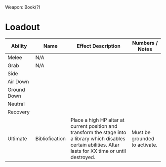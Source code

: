 Weapon: Book(?)

# Loadout

| Ability     | Name           | Effect Description                                                                                                                                              | Numbers / Notes               |
| ----------- | -------------- | --------------------------------------------------------------------------------------------------------------------------------------------------------------- | ----------------------------- |
| Melee       | N/A            |                                                                                                                                                                 |                               |
| Grab        | N/A            |                                                                                                                                                                 |                               |
| Side        |                |                                                                                                                                                                 |                               |
| Air Down    |                |                                                                                                                                                                 |                               |
| Ground Down |                |                                                                                                                                                                 |                               |
| Neutral     |                |                                                                                                                                                                 |                               |
| Recovery    |                |                                                                                                                                                                 |                               |
| Ultimate    | Bibliofication | Place a high HP altar at current position and transform the stage into a library which disables certain abilities.  Altar lasts for XX time or until destroyed. | Must be grounded to activate. |

